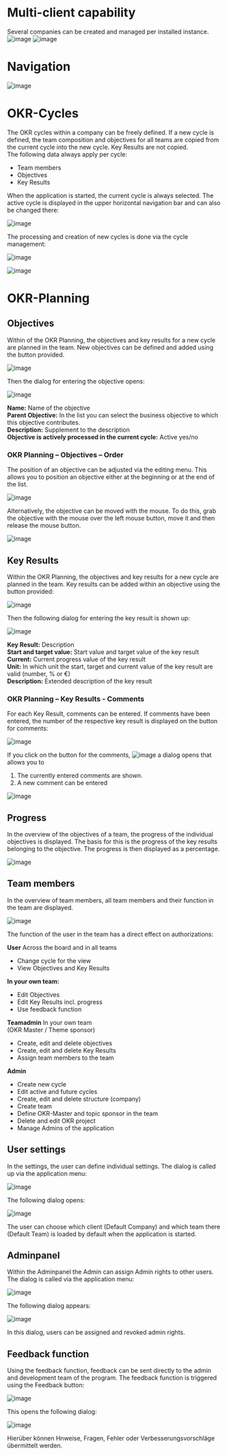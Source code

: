 # Multi-client capability

Several companies can be created and managed per installed instance.
![image](https://github.com/BurningOKR/BurningOKR/assets/58937536/8e72d136-e373-4817-bb02-ff056d069eea)
![image](https://github.com/BurningOKR/BurningOKR/assets/58937536/6a245863-4002-4c17-9652-97af85ff8177)

# Navigation

![image](https://github.com/BurningOKR/BurningOKR/assets/58937536/3eee11a9-905b-45d9-852a-fd490fe9c668)

# OKR-Cycles

The OKR cycles within a company can be freely defined. If a new cycle is defined, the team composition and objectives for all teams are copied from the current cycle into the new cycle. Key Results are not copied.  
The following data always apply per cycle:

* Team members
* Objectives
* Key Results

When the application is started, the current cycle is always selected. The active cycle is displayed in the upper horizontal navigation bar and can also be changed there:  

![image](https://github.com/BurningOKR/BurningOKR/assets/58937536/b9914940-48cf-4e72-9105-3bcbd780e78b)

The processing and creation of new cycles is done via the cycle management:  

![image](https://github.com/BurningOKR/BurningOKR/assets/58937536/e443354e-c91b-4c95-a17c-32277b2d22ae)

![image](https://github.com/BurningOKR/BurningOKR/assets/58937536/708c42e3-6cd1-451d-9d1f-b7abae2e12f3)

# OKR-Planning

## Objectives

Within of the OKR Planning, the objectives and key results for a new cycle are planned in the team. New objectives can be defined and added using the button provided.  

![image](https://github.com/BurningOKR/BurningOKR/assets/58937536/6759d062-9347-40b3-8789-3b4106857d29)

Then the dialog for entering the objective opens:  

![image](https://github.com/BurningOKR/BurningOKR/assets/58937536/02663e70-3178-4ad8-b93b-a59239ffcd18)

**Name:** Name of the objective  
**Parent Objective:** In the list you can select the business objective to which this objective contributes.  
**Description:** Supplement to the description  
**Objective is actively processed in the current cycle:** Active yes/no  

### OKR Planning – Objectives – Order

The position of an objective can be adjusted via the editing menu. This allows you to position an objective either at the beginning or at the end of the list.  

![image](https://github.com/BurningOKR/BurningOKR/assets/58937536/027e3951-c85b-42e3-a7f4-2b18de9f4945)

Alternatively, the objective can be moved with the mouse. To do this, grab the objective with the mouse over the left mouse button, move it and then release the mouse button.  

![image](https://github.com/BurningOKR/BurningOKR/assets/58937536/d399bd85-f349-4c76-8b5e-5bc05227085f)

## Key Results

Within the OKR Planning, the objectives and key results for a new cycle are planned in the team. Key results can be added within an objective using the button provided:  

![image](https://github.com/BurningOKR/BurningOKR/assets/58937536/6bd38d00-65a7-4946-a42b-6e7639226838)

Then the following dialog for entering the key result is shown up:  

![image](https://github.com/BurningOKR/BurningOKR/assets/58937536/81dd1a08-3c71-4cb2-89d7-6759d643e527)

**Key Result:** Description  
**Start and target value:** Start value and target value of the key result  
**Current:** Current progress value of the key result  
**Unit:** In which unit the start, target and current value of the key result are valid (number, % or €)  
**Description:** Extended description of the key result  

### OKR Planning – Key Results - Comments

For each Key Result, comments can be entered. If comments have been entered, the number of the respective key result is displayed on the button for comments:  

![image](https://github.com/BurningOKR/BurningOKR/assets/58937536/c5a59d15-0723-46a9-981b-df591763af6a)

If you click on the button for the comments, ![image](https://github.com/BurningOKR/BurningOKR/assets/58937536/40466a58-40b5-404f-acbb-855ee64f64de) a dialog opens that allows you to

1. The currently entered comments are shown.
2. A new comment can be entered

![image](https://github.com/BurningOKR/BurningOKR/assets/58937536/56a9e098-a980-406c-b831-0518b4dbd452)

## Progress

In the overview of the objectives of a team, the progress of the individual objectives is displayed. 
The basis for this is the progress of the key results belonging to the objective. The progress is then displayed as a percentage.  

![image](https://github.com/BurningOKR/BurningOKR/assets/58937536/1056a34e-4508-4977-aab1-4d73ed57c724)

## Team members

In the overview of team members, all team members and their function in the team are displayed.  

![image](https://github.com/BurningOKR/BurningOKR/assets/58937536/54d0d497-96f2-40e0-95ed-de712400ad63)

The function of the user in the team has a direct effect on authorizations:  

**User** Across the board and in all teams  

* Change cycle for the view
* View Objectives and Key Results

**In your own team:**  

* Edit Objectives
* Edit Key Results incl. progress
* Use feedback function

**Teamadmin** In your own team  
(OKR Master / Theme sponsor)  

* Create, edit and delete objectives
* Create, edit and delete Key Results
* Assign team members to the team

**Admin**

* Create new cycle 
* Edit active and future cycles 
* Create, edit and delete structure (company) 
* Create team 
* Define OKR-Master and topic sponsor in the team 
* Delete and edit OKR project 
* Manage Admins of the application

## User settings

In the settings, the user can define individual settings. The dialog is called up via the application menu:  

![image](https://github.com/BurningOKR/BurningOKR/assets/58937536/4352063b-bd45-40a0-a04d-a81f2e89ed3c)

The following dialog opens:  

![image](https://github.com/BurningOKR/BurningOKR/assets/58937536/98acd817-c8df-4113-bbe7-5aad8fe253a5)

The user can choose which client (Default Company) and which team there (Default Team) is loaded by default when the application is started.

## Adminpanel

Within the Adminpanel the Admin can assign Admin rights to other users. The dialog is called via the application menu:  

![image](https://github.com/BurningOKR/BurningOKR/assets/58937536/d5317bcc-e8ba-4bd5-b10d-65782165524d)

The following dialog appears:  

![image](https://github.com/BurningOKR/BurningOKR/assets/58937536/f49ee9ba-b6f3-4767-88eb-9f824f82438f)

In this dialog, users can be assigned and revoked admin rights.

## Feedback function

Using the feedback function, feedback can be sent directly to the admin and development team of the program. The feedback function is triggered using the Feedback button:  

![image](https://github.com/BurningOKR/BurningOKR/assets/58937536/d17983bf-23a6-46d5-843f-7672f13c5d21)

This opens the following dialog:  

![image](https://github.com/BurningOKR/BurningOKR/assets/58937536/b8580d3e-c047-4241-826c-c7ec44813aa7)

Hierüber können Hnweise, Fragen, Fehler oder Verbesserungsvorschläge übermittelt werden.